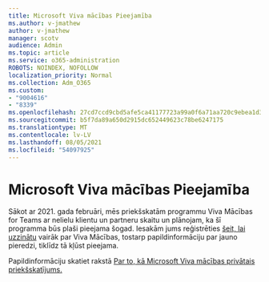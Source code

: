 ```yaml
---
title: Microsoft Viva mācības Pieejamība
ms.author: v-jmathew
author: v-jmathew
manager: scotv
audience: Admin
ms.topic: article
ms.service: o365-administration
ROBOTS: NOINDEX, NOFOLLOW
localization_priority: Normal
ms.collection: Adm_O365
ms.custom:
- "9004616"
- "8339"
ms.openlocfilehash: 27cd7ccd9cbd5afe5ca41177723a99a0f6a71aa720c9ebea1d3889bcbb140d20
ms.sourcegitcommit: b5f7da89a650d2915dc652449623c78be6247175
ms.translationtype: MT
ms.contentlocale: lv-LV
ms.lasthandoff: 08/05/2021
ms.locfileid: "54097925"
---
```

# <a name="microsoft-viva-learning-availability"></a>Microsoft Viva mācības Pieejamība

Sākot ar 2021. gada februāri, mēs priekšskatām programmu Viva Mācības for Teams ar nelielu klientu un partneru skaitu un plānojam, ka šī programma būs plaši pieejama šogad. Iesakām jums reģistrēties [šeit, lai uzzinātu](https://aka.ms/VivaLearningSignup) vairāk par Viva Mācības, tostarp papildinformāciju par jauno pieredzi, tiklīdz tā kļūst pieejama.

Papildinformāciju skatiet rakstā [Par to, kā Microsoft Viva mācības privātais priekšskatījums.](https://techcommunity.microsoft.com/t5/microsoft-viva-blog/announcing-microsoft-viva-learning-private-preview/ba-p/2107023)
